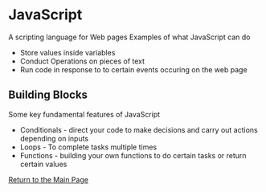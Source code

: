 # JavaScript

A scripting language for Web pages
Examples of what JavaScript can do

- Store values inside variables
- Conduct Operations on pieces of text
- Run code in response to to certain events occuring on the web page

## Building Blocks

Some key fundamental features of JavaScript

- Conditionals - direct your code to make decisions and carry out actions depending on inputs
- Loops - To complete tasks multiple times
- Functions - building your own functions to do certain tasks or return certain values

[Return to the Main Page](https://rogermreyes.github.io/reading-notes/)